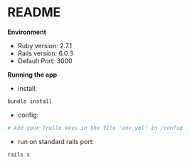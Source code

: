 # README

**Environment**  

- Ruby version: 2.7.1
- Rails version: 6.0.3
- Default Port: 3000

**Running the app**
- install:
```bash
bundle install
```
- config:
```bash
# Add your Trello keys in the file 'env.yml' in /config
```
- run on standard rails port:
```bash
rails s
```
